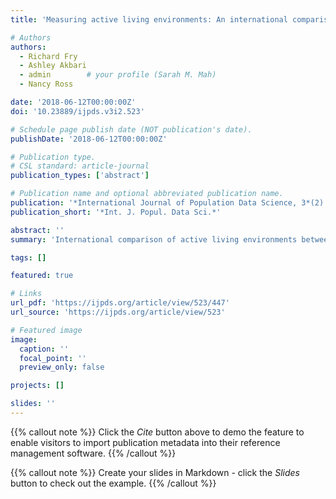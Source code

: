 ```yaml
---
title: 'Measuring active living environments: An international comparison between Canada and Wales'

# Authors
authors:
  - Richard Fry
  - Ashley Akbari
  - admin        # your profile (Sarah M. Mah)
  - Nancy Ross

date: '2018-06-12T00:00:00Z'
doi: '10.23889/ijpds.v3i2.523'

# Schedule page publish date (NOT publication's date).
publishDate: '2018-06-12T00:00:00Z'

# Publication type.
# CSL standard: article-journal
publication_types: ['abstract']

# Publication name and optional abbreviated publication name.
publication: '*International Journal of Population Data Science, 3*(2)'
publication_short: '*Int. J. Popul. Data Sci.*'

abstract: ''
summary: 'International comparison of active living environments between Canada and Wales, using linked population data.'

tags: []

featured: true

# Links
url_pdf: 'https://ijpds.org/article/view/523/447'
url_source: 'https://ijpds.org/article/view/523'

# Featured image
image:
  caption: ''
  focal_point: ''
  preview_only: false

projects: []

slides: ''
---
```


{{% callout note %}}
Click the _Cite_ button above to demo the feature to enable visitors to import publication metadata into their reference management software.
{{% /callout %}}

{{% callout note %}}
Create your slides in Markdown - click the _Slides_ button to check out the example.
{{% /callout %}}
